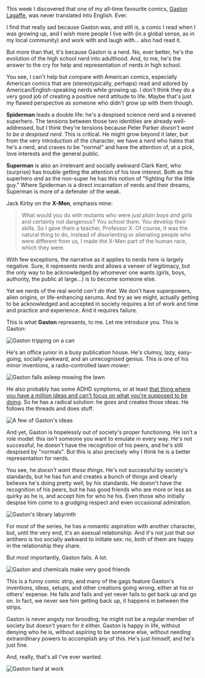 This week I discovered that one of my all-time favourite comics, [Gaston Lagaffe](https://en.wikipedia.org/wiki/Gaston_(comics)), was never translated into English. Ever.

I find that really sad because Gaston was, and still is, a comic I read when I was growing up, and I wish more people I live with (in a global sense, as in my local community) and work with and laugh with… also had read it.

But more than that, it's because Gaston is a nerd. No, ever better, he's the evolution of the high school nerd into adulthood. And, to me, he's the answer to the cry for help and representation of nerds _in_ high school.

You see, I can't help but compare with American comics, especially American comics that are (stereotypically, perhaps) read and adored by American/English-speaking nerds while growing up. I don't think they do a very good job of creating a positive nerd attitude to life. Maybe that's just my flawed perspective as someone who didn't grow up with them though.

**Spiderman** leads a double life: he's a despised science nerd and a revered superhero. The tensions between those two identities are already well-addressed, but I think they're tensions because Peter Parker _doesn't want to be a despised nerd_. This is critical. He might grow beyond it later, but from the very introduction of the character, we have a nerd who hates that he's a nerd, and craves to be "normal" and have the attention of, at a pick, love interests and the general public.

**Superman** is also an irrelevant and socially awkward Clark Kent, who (surprise) has trouble getting the attention of his love interest. Both as the superhero _and_ as the non-super he has this notion of "fighting for the little guy." Where Spiderman is a direct incarnation of nerds and their dreams, Superman is more of a defender of the weak.

Jack Kirby on the **X-Men**, emphasis mine:
> What would you do with mutants who were _just plain boys and girls_ and certainly not dangerous? You school them. You develop their skills. So I gave them a teacher, Professor X. Of course, it was the natural thing to do, instead of disorienting or alienating people who were different from us, I made the X-Men part of the human race, which they were.

With few exceptions, the narrative as it applies to nerds here is largely negative. Sure, it represents nerds and allows a veneer of legitimacy, but the only way to be acknowledged by whomever one wants (girls, boys, authority, the public at large…) is to become someone else.

Yet we nerds of the real world _can't do that_. We don't have superpowers, alien origins, or life-enhancing serums. And try as we might, actually getting to be acknowledged and accepted in society requires a lot of work and time and practice and experience. And it requires failure.

This is what **Gaston** represents, to me. Let me introduce you. This is Gaston:

![Gaston tripping on a can](/gaston/tripping.jpg)

He's an office junior in a busy publication house. He's clumsy, lazy, easy-going, socially-awkward, and an unrecognised genius. This is one of his minor inventions, a radio-controlled lawn mower:

![Gaston falls asleep mowing the lawn](/gaston/lawn-mower.jpg)

He also probably has some ADHD symptoms, or at least [that thing where you have a million ideas and can't focus on what you're supposed to be doing](https://medium.com/@randileeharper/mental-health-adhd-ca63b1836fa1). So he has a radical solution: he goes and creates those ideas. He follows the threads and does stuff.

![A few of Gaston's ideas](/gaston/ideas.jpg)

And yet, Gaston is hopelessly out of society's proper functioning. He isn't a role model: this isn't someone you want to emulate in every way. He's not successful, he doesn't have the recognition of his peers, and he's still despised by "normals". But this is also precisely why I think he is a better representation for nerds.

You see, he _doesn't want these things_. He's not successful by society's standards, but he has fun and creates a bunch of things and clearly believes he's doing pretty well, by _his_ standards. He doesn't have the recognition of his peers, but he has good friends who are more or less as quirky as he is, and accept him for who he his. Even those who initially despise him come to a grudging respect and even occasional admiration.

![Gaston's library labyrinth](/gaston/labyrinth.jpg)

For most of the series, he has a romantic aspiration with another character, but, until the very end, it's an asexual relationship. And it's not just that our antihero is too socially awkward to initiate sex: no, both of them are happy in the relationship they share.

But most importantly, Gaston fails. A lot.

![Gaston and chemicals make very good friends](/gaston/oops.jpg)

This is a funny comic strip, and many of the gags feature Gaston's inventions, ideas, setups, and other creations going wrong, either at his or others' expense. He fails and fails and yet never fails to get back up and go on. In fact, we never see him getting back up, it happens in between the strips.

Gaston is never angsty nor brooding; he might not be a regular member of society but doesn't yearn for it either. Gaston is happy in life, without denying who he is, without aspiring to be someone else, without needing extraordinary powers to accomplish any of this. He's just himself, and he's just fine.

And, really, that's all I've ever wanted.

![Gaston hard at work](/gaston/hard-work.png)

